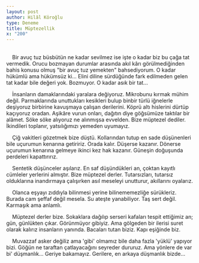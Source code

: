 ```yaml
---
layout: post
author: Hilâl Köroğlu
type: Deneme
title: Müptezellik
x: "200"
---
```

<br/>
&nbsp;&nbsp;&nbsp;&nbsp;Bir avuç tuz büsbütün ne kadar sevilmez ise işte o kadar biz bu çağa tat vermedik. Orucu bozmayan durumlar arasında akıl kârı görülmediğinden bahis konusu olmuş "bir avuç tuz yemekten" bahsediyorum. O kadar  hükümlü ama hükümsüz ki... Elini diline sürdüğünde fark edilmeden gelen tat kadar bile değeri yok. Bozmuyor. O kadar asık bir tat...

&nbsp;&nbsp;&nbsp;&nbsp;İnsanların damaklarındaki yaralara değiyoruz. Mikrobunu kırmak mühim değil. Parmaklarında unuttukları kesikleri bulup binbir türlü iğnelerle deşiyoruz birbirine kavuşmaya çalışan derilerini. Köprü altı hislerini dürtüp kaçıyoruz oradan. Aşikâre vurun onları, dağıtın diye göğsümüze taktılar bir alâmet. Söke söke alıyoruz ne alınmışsa evvelden. Bize müptezel dediler. İkindileri toplanır, yatsılığımızı yemeden uyumayız.

&nbsp;&nbsp;&nbsp;&nbsp;Çiğ vakitleri gözetmek bize düştü. Kollarından tutup en sade düşünenleri bile uçurumun kenarına getiririz. Orada kalır. Düşerse kazanır. Dönerse uçurumun kenarına gelmeye ikinci kez hak kazanır. Güneşin doğuşunda perdeleri kapattırırız.

&nbsp;&nbsp;&nbsp;&nbsp;Sentetik düşünceler aşılarız. En saf düşündükleri an, çoktan kayıtlı cümleler yerlerini almıştır. Bize müptezel derler. Tutarsızları, tutarsız olduklarına inandırmaya çalışırken asıl meseleyi unutturur, akıllarını oyalarız.

&nbsp;&nbsp;&nbsp;&nbsp;Olanca eşyayı zıddıyla bilinmesi yerine bilinememezliğe sürükleriz. Burada cam şeffaf değil mesela. Su ateşte yanabiliyor. Taş sert değil. Karmaşık ama anlamlı.

&nbsp;&nbsp;&nbsp;&nbsp;Müptezel derler bize. Sokaklara dağılıp serseri kafaları tespit ettiğimiz an; gün, günlükten çıkar. Görünmüyor gibiyiz. Ama gölgeden bir ilerisi suret olarak kalırız insanların yanında. Bacaları tutan biziz. Kapı eşiğinde biz.

&nbsp;&nbsp;&nbsp;&nbsp;Muvazzaf asker değiliz ama 'gibi' olmamız  bile daha fazla 'yüklü' yapıyor bizi. Göğün ne taraftan çatlayacağını seyreder dururuz. Ama yönlere  de var bi' düşmanlık... Geriye bakamayız. Gerilere, en arkaya düşmanlık bizde...
